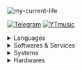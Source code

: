 ![my-current-life](https://user-images.githubusercontent.com/74038190/212750155-3ceddfbd-19d3-40a3-87af-8d329c8323c4.gif)

[![Telegram](https://img.shields.io/badge/Telegram-26A5E4?style=for-the-badge&logo=Telegram&logoColor=26a5e4&labelColor=dddddd)](https://t.me/ushioichi) 
[![YTmusic](https://img.shields.io/badge/Youtube%20Music-FF0000?style=for-the-badge&logo=Youtube-Music&logoColor=ff0000&labelColor=1c1c1c)](https://music.youtube.com/jose_lucio_br) 

<details>
  <summary>Languages</summary>

  ![GNU-Bash](https://img.shields.io/badge/GNU%20Bash-1c1c1c?style=for-the-badge&logo=GNU-Bash&logoColor=14FB03) 
  ![HTML5](https://img.shields.io/badge/HTML5-D15102?style=for-the-badge&logo=HTML5&logoColor=ffffff) 
  ![CSS3](https://img.shields.io/badge/CSS3-1B74FB?style=for-the-badge&logo=CSS3&logoColor=ffffff) 
  ![Javascript](https://img.shields.io/badge/Javascript-E9D274?style=for-the-badge&logo=Javascript&logoColor=000000) 
  ![Node.js](https://img.shields.io/badge/Node.js-5FA04E?style=for-the-badge&logo=Node.js&logoColor=ffffff)
  
</details>

<details>
  <summary>Softwares & Services</summary>
  
  ![Lightroom](https://img.shields.io/badge/Adobe%20Lightroom%20Mobile-000080?style=for-the-badge&logo=Adobe-Lightroom&logoColor=0080fe) 
  ![Duolingo](https://img.shields.io/badge/Duolingo-34B401?style=for-the-badge&logo=Duolingo&logoColor=34B401&labelColor=dddddd)
  ![VSCodium](https://img.shields.io/badge/VSCodium-2F80ED?style=for-the-badge&logo=VSCodium&logoColor=2F80ED&labelColor=dddddd) 
  ![NextDNS](https://img.shields.io/badge/NextDNS-131e3a?style=for-the-badge&logo=NextDNS&logoColor=008ecc)
  ![uBlock](https://img.shields.io/badge/uBlock%20Origin-800000?style=for-the-badge&logo=uBlock-Origin&logoColor=800000&labelColor=dddddd) 

</details>

<details>
  <summary>Systems</summary>
  
  ![Debian](https://img.shields.io/badge/Debian-A81D33?style=for-the-badge&logo=Debian&logoColor=ffffff) 
  ![XFCE](https://img.shields.io/badge/XFCE-dddddd?style=for-the-badge&logo=XFCE&logoColor=000000&labelColor=2fa0fe) 
  ![Android](https://img.shields.io/badge/android-dddddd?style=for-the-badge&logo=Android&logoColor=24af59&labelColor=111111)

</details>

<details>
  <summary>Hardwares</summary>
  
  ![Samsung-Galaxy-M35](https://img.shields.io/badge/Samsung%20Galaxy%20M35-1c1c1c?style=for-the-badge&logo=Samsung&logoColor=ffffff&labelColor=111111) 
  ![Atom](https://img.shields.io/badge/Intel%20Atom%20N2600-0080fe?style=for-the-badge&logo=Intel&logoColor=0080fe&labelColor=dddddd) 
  ![Kingston](https://img.shields.io/badge/Kingston-dddddd?style=for-the-badge&logo=Kingston-Technology&logoColor=E31E20&labelColor=111111)
  
</details>

